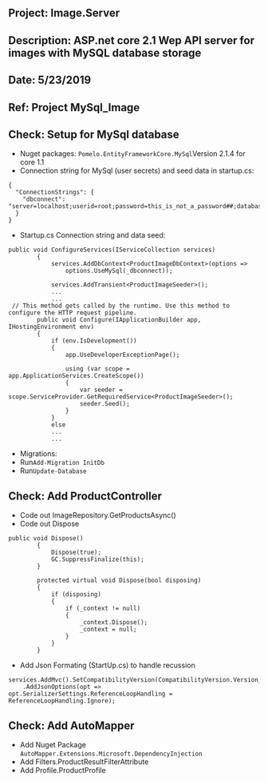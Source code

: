 ## Project: Image.Server
## Description: ASP.net core 2.1 Wep API server for images with MySQL database storage
## Date: 5/23/2019


## Ref: Project MySql_Image

## Check: Setup for MySql database
* Nuget packages: ```Pomelo.EntityFrameworkCore.MySql```Version 2.1.4 for core 1.1
* Connection string for MySql (user secrets) and seed data in startup.cs:
```
{
  "ConnectionStrings": {
    "dbconnect": "server=localhost;userid=root;password=this_is_not_a_password##;database=Test;"
  }
}
```
* Startup.cs Connection string and data seed:
```
public void ConfigureServices(IServiceCollection services)
        {
            services.AddDbContext<ProductImageDbContext>(options => 
                options.UseMySql(_dbconnect));

			services.AddTransient<ProductImageSeeder>();
			...
			...
 // This method gets called by the runtime. Use this method to configure the HTTP request pipeline.
        public void Configure(IApplicationBuilder app, IHostingEnvironment env)
        {
            if (env.IsDevelopment())
            {
                app.UseDeveloperExceptionPage();

                using (var scope = app.ApplicationServices.CreateScope())
                {
                    var seeder = scope.ServiceProvider.GetRequiredService<ProductImageSeeder>();
                    seeder.Seed();
                }
            }
            else
			...
			...
```
* Migrations:
* Run```Add-Migration InitDb```
* Run```Update-Database```

## Check: Add ProductController

* Code out ImageRepository.GetProductsAsync()
* Code out Dispose 
```
public void Dispose()
        {
            Dispose(true);
            GC.SuppressFinalize(this);
        }

        protected virtual void Dispose(bool disposing)
        {
            if (disposing)
            {
                if (_context != null)
                {
                    _context.Dispose();
                    _context = null;
                }
            }
        }
```
* Add Json Formating (StartUp.cs) to handle recussion
```
services.AddMvc().SetCompatibilityVersion(CompatibilityVersion.Version_2_1)
    .AddJsonOptions(opt => opt.SerializerSettings.ReferenceLoopHandling = ReferenceLoopHandling.Ignore);

```
## Check: Add AutoMapper
* Add Nuget Package ```AutoMapper.Extensions.Microsoft.DependencyInjection```
* Add Filters.ProductResultFilterAttribute
* Add Profile.ProductProfile

